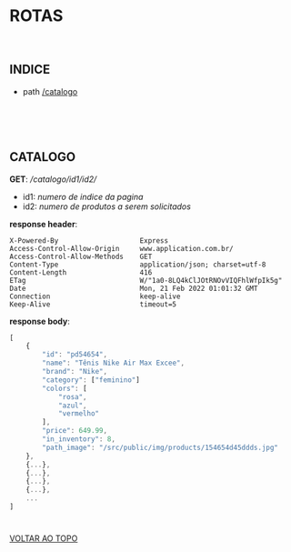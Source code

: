 # ROTAS
<br>

## INDICE
* path [/catalogo](#catalogo)

<br>
<br>
<br>

## CATALOGO
**GET**: */catalogo/id1/id2/*

- id1: *numero de indice da pagina*
- id2: *numero de produtos a serem solicitados*

**response header**:
~~~
X-Powered-By	                Express
Access-Control-Allow-Origin     www.application.com.br/
Access-Control-Allow-Methods	GET
Content-Type	                application/json; charset=utf-8
Content-Length	                416
ETag	                        W/"1a0-8LQ4kClJOtRNOvVIQFhlWfpIk5g"
Date	                        Mon, 21 Feb 2022 01:01:32 GMT
Connection                      keep-alive
Keep-Alive                      timeout=5
~~~

**response body**:
~~~js
[
    {
        "id": "pd54654",
        "name": "Tênis Nike Air Max Excee",
        "brand": "Nike",
        "category": ["feminino"]
        "colors": [
            "rosa",
            "azul",
            "vermelho"
        ],
        "price": 649.99,
        "in_inventory": 8,
        "path_image": "/src/public/img/products/154654d45ddds.jpg"
    },
    {...},
    {...},
    {...},
    {...},
    ...
]
~~~

#
[VOLTAR AO TOPO](#rotas)
